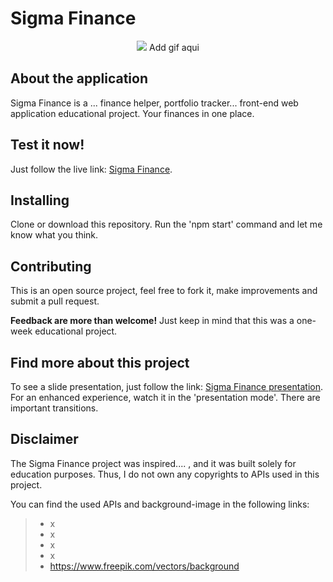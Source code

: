 # Sigma Finance

<p align='center'> <img src="/"/> Add gif aqui </p>

## About the application

Sigma Finance is a ... finance helper, portfolio tracker... front-end web application educational project.
Your finances in one place.

## Test it now!

Just follow the live link: <a href="https://sigma-finance.netlify.app">Sigma Finance</a>.

## Installing

Clone or download this repository. Run the 'npm start' command and let me know what you think.

## Contributing

This is an open source project, feel free to fork it, make improvements and submit a pull request.

**Feedback are more than welcome!** Just keep in mind that this was a one-week educational project.

## Find more about this project

To see a slide presentation, just follow the link: <a href="......">Sigma Finance presentation</a>.
For an enhanced experience, watch it in the 'presentation mode'. There are important transitions.

## Disclaimer

The Sigma Finance project was inspired.... , and it was built solely for education purposes. Thus, I do not own any copyrights to APIs used in this project.

You can find the used APIs and background-image in the following links:

> - x
> - x
> - x
> - x
> - https://www.freepik.com/vectors/background
